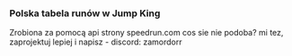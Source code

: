 <h3>Polska tabela runów w Jump King</h3>
Zrobiona za pomocą api strony speedrun.com
cos sie nie podoba? mi tez, zaprojektuj lepiej i napisz - discord: zamordorr





